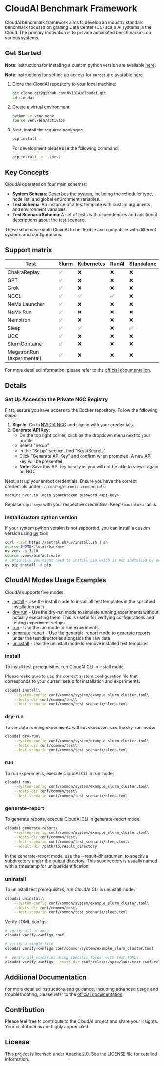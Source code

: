 # CloudAI Benchmark Framework

CloudAI benchmark framework aims to develop an industry standard benchmark focused on grading Data Center (DC) scale AI systems in the Cloud. The primary motivation is to provide automated benchmarking on various systems.

## Get Started
**Note**: instructions for installing a custom python version are available [here](#install-custom-python-version).

**Note**: instructions for setting up access for `enroot` are available [here](#set-up-access-to-the-private-ngc-registry).

1. Clone the CloudAI repository to your local machine:
    ```bash
    git clone git@github.com:NVIDIA/cloudai.git
    cd cloudai
    ```

2. Create a virtual environment:
    ```bash
    python -m venv venv
    source venv/bin/activate
    ```

3. Next, install the required packages:
    ```bash
    pip install .
    ```

    For development please use the following command:
    ```bash
    pip install -e '.[dev]'  
    ```

## Key Concepts
CloudAI operates on four main schemas:

- **System Schema**: Describes the system, including the scheduler type, node list, and global environment variables.
- **Test Schema**: An instance of a test template with custom arguments and environment variables.
- **Test Scenario Schema**: A set of tests with dependencies and additional descriptions about the test scenario.

These schemas enable CloudAI to be flexible and compatible with different systems and configurations.


## Support matrix
|Test|Slurm|Kubernetes|RunAI|Standalone|
|---|---|---|---|---|
|ChakraReplay|✅|❌|❌|❌|
|GPT|✅|❌|❌|❌|
|Grok|✅|❌|❌|❌|
|NCCL|✅|✅|✅|❌|
|NeMo Launcher|✅|❌|❌|❌|
|NeMo Run|✅|❌|❌|❌|
|Nemotron|✅|❌|❌|❌|
|Sleep|✅|✅|❌|✅|
|UCC|✅|❌|❌|❌|
|SlurmContainer|✅|❌|❌|❌|
|MegatronRun (experimental)|✅|❌|❌|❌|

For more detailed information, please refer to the [official documentation](https://nvidia.github.io/cloudai/workloads/index.html).

## Details
###  Set Up Access to the Private NGC Registry
First, ensure you have access to the Docker repository. Follow the following steps:

1. **Sign In**: Go to [NVIDIA NGC](https://ngc.nvidia.com/signin) and sign in with your credentials.
2. **Generate API Key**:
    - On the top right corner, click on the dropdown menu next to your profile
    - Select "Setup"
    - In the "Setup" section, find "Keys/Secrets"
    - Click "Generate API Key" and confirm when prompted. A new API key will be presented
    - **Note**: Save this API key locally as you will not be able to view it again on NGC

Next, set up your enroot credentials. Ensure you have the correct credentials under `~/.config/enroot/.credentials`:
```
machine nvcr.io login $oauthtoken password <api-key>
```
Replace `<api-key>` with your respective credentials. Keep `$oauthtoken` as is.


### Install custom python version
If your system python version is not supported, you can install a custom version using [uv](https://docs.astral.sh/uv/getting-started/installation/) tool:
```bash
curl -LsSf https://astral.sh/uv/install.sh | sh
source $HOME/.local/bin/env
uv venv -p 3.10
source .venv/bin/activate
# optionally you might need to install pip which is not installed by default:
uv pip install -U pip
```

## CloudAI Modes Usage Examples

CloudAI supports five modes:
- [install](#install) - Use the install mode to install all test templates in the specified installation path 
- [dry-run](#dry-run) - Use the dry-run mode to simulate running experiments without actually executing them. This is useful for verifying configurations and testing experiment setups
- [run](#run) - Use the run mode to run experiments
- [generate-report](#generate-report) - Use the generate-report mode to generate reports under the test directories alongside the raw data
- [uninstall](#uninstall) - Use the uninstall mode to remove installed test templates

### install

To install test prerequisites, run CloudAI CLI in install mode.

Please make sure to use the correct system configuration file that corresponds to your current setup for installation and experiments.
```bash
cloudai install\
    --system-config conf/common/system/example_slurm_cluster.toml\
    --tests-dir conf/common/test\
    --test-scenario conf/common/test_scenario/sleep.toml
```
### dry-run
To simulate running experiments without execution, use the dry-run mode:
```bash
cloudai dry-run\
    --system-config conf/common/system/example_slurm_cluster.toml\
    --tests-dir conf/common/test\
    --test-scenario conf/common/test_scenario/sleep.toml
```
### run
To run experiments, execute CloudAI CLI in run mode:
```bash
cloudai run\
    --system-config conf/common/system/example_slurm_cluster.toml\
    --tests-dir conf/common/test\
    --test-scenario conf/common/test_scenario/sleep.toml
```
### generate-report
To generate reports, execute CloudAI CLI in generate-report mode:
```bash
cloudai generate-report\
    --system-config conf/common/system/example_slurm_cluster.toml\
    --tests-dir conf/common/test\
    --test-scenario conf/common/test_scenario/sleep.toml\
    --result-dir /path/to/result_directory
```
In the generate-report mode, use the --result-dir argument to specify a subdirectory under the output directory.
This subdirectory is usually named with a timestamp for unique identification.
### uninstall
To uninstall test prerequisites, run CloudAI CLI in uninstall mode:
```bash
cloudai uninstall\
    --system-config conf/common/system/example_slurm_cluster.toml\
    --tests-dir conf/common/test\
    --test-scenario conf/common/test_scenario/sleep.toml
```
Verify TOML configs:
```bash
# verify all at once
cloudai verify-configs conf

# verify a single file
cloudai verify-configs conf/common/system/example_slurm_cluster.toml

#  verify all scenarios using specific folder with Test TOMLs
cloudai verify-configs --tests-dir conf/release/spcx/l40s/test conf/release/spcx/l40s/test_scenario
```

## Additional Documentation
For more detailed instructions and guidance, including advanced usage and troubleshooting, please refer to the [official documentation](https://nvidia.github.io/cloudai/).

## Contribution
Please feel free to contribute to the CloudAI project and share your insights. Your contributions are highly appreciated.

## License
This project is licensed under Apache 2.0. See the LICENSE file for detailed information.
